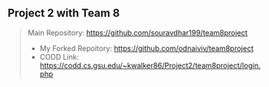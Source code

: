 ## Project 2 with Team 8



>Main Repository: https://github.com/souravdhar199/team8project
>* My Forked Repoitory: https://github.com/odnaiviv/team8project
>* CODD Link: https://codd.cs.gsu.edu/~kwalker86/Project2/team8project/login.php
